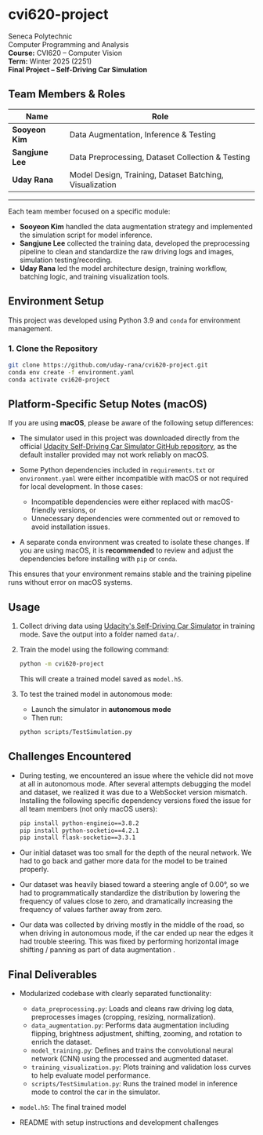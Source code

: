# cvi620-project

Seneca Polytechnic  
Computer Programming and Analysis  
**Course:** CVI620 – Computer Vision  
**Term:** Winter 2025 (2251)  
**Final Project – Self-Driving Car Simulation**

## Team Members & Roles

| Name             | Role                                                    |
| ---------------- | ------------------------------------------------------- |
| **Sooyeon Kim**  | Data Augmentation, Inference & Testing                  |
| **Sangjune Lee** | Data Preprocessing, Dataset Collection & Testing        |
| **Uday Rana**    | Model Design, Training, Dataset Batching, Visualization |

---

Each team member focused on a specific module:

- **Sooyeon Kim** handled the data augmentation strategy and implemented the simulation script for model inference.
- **Sangjune Lee** collected the training data, developed the preprocessing pipeline to clean and standardize the raw driving logs and images, simulation testing/recording.
- **Uday Rana** led the model architecture design, training workflow, batching logic, and training visualization tools.

## Environment Setup

This project was developed using Python 3.9 and `conda` for environment management.

### 1. Clone the Repository

```sh
git clone https://github.com/uday-rana/cvi620-project.git
conda env create -f environment.yaml
conda activate cvi620-project
```

## Platform-Specific Setup Notes (macOS)

If you are using **macOS**, please be aware of the following setup differences:

- The simulator used in this project was downloaded directly from the official [Udacity Self-Driving Car Simulator GitHub repository](https://github.com/udacity/self-driving-car-sim), as the default installer provided may not work reliably on macOS.

- Some Python dependencies included in `requirements.txt` or `environment.yaml` were either incompatible with macOS or not required for local development. In those cases:

  - Incompatible dependencies were either replaced with macOS-friendly versions, or
  - Unnecessary dependencies were commented out or removed to avoid installation issues.

- A separate conda environment was created to isolate these changes. If you are using macOS, it is **recommended** to review and adjust the dependencies before installing with `pip` or `conda`.

This ensures that your environment remains stable and the training pipeline runs without error on macOS systems.

## Usage

1. Collect driving data using [Udacity's Self-Driving Car Simulator](https://github.com/udacity/self-driving-car-sim) in training mode. Save the output into a folder named `data/`.

2. Train the model using the following command:

   ```sh
   python -m cvi620-project
   ```

   This will create a trained model saved as `model.h5`.

3. To test the trained model in autonomous mode:

   - Launch the simulator in **autonomous mode**
   - Then run:

   ```sh
   python scripts/TestSimulation.py
   ```

## Challenges Encountered

- During testing, we encountered an issue where the vehicle did not move at all in autonomous mode.
  After several attempts debugging the model and dataset, we realized it was due to a WebSocket version mismatch.
  Installing the following specific dependency versions fixed the issue for all team members (not only macOS users):

  ```sh
  pip install python-engineio==3.8.2
  pip install python-socketio==4.2.1
  pip install flask-socketio==3.3.1
  ```

- Our initial dataset was too small for the depth of the neural network. We had to go back and gather more data for the model to be trained properly.

- Our dataset was heavily biased toward a steering angle of 0.00°, so we had to programmatically standardize the distribution by lowering the frequency of values close to zero, and dramatically increasing the frequency of values farther away from zero.

- Our data was collected by driving mostly in the middle of the road, so when driving in autonomous mode, if the car ended up near the edges it had trouble steering. This was fixed by performing horizontal image shifting / panning as part of data augmentation .

## Final Deliverables

- Modularized codebase with clearly separated functionality:

  - `data_preprocessing.py`: Loads and cleans raw driving log data, preprocesses images (cropping, resizing, normalization).
  - `data_augmentation.py`: Performs data augmentation including flipping, brightness adjustment, shifting, zooming, and rotation to enrich the dataset.
  - `model_training.py`: Defines and trains the convolutional neural network (CNN) using the processed and augmented dataset.
  - `training_visualization.py`: Plots training and validation loss curves to help evaluate model performance.
  - `scripts/TestSimulation.py`: Runs the trained model in inference mode to control the car in the simulator.

- `model.h5`: The final trained model

- README with setup instructions and development challenges
